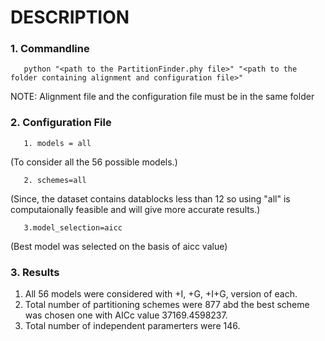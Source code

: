 # DESCRIPTION
### 1. Commandline 
       python "<path to the PartitionFinder.phy file>" "<path to the folder containing alignment and configuration file>"
NOTE: Alignment file and the configuration file must be in the same folder
### 2. Configuration File 
       1. models = all
   (To consider all the 56 possible models.)
   
       2. schemes=all
   (Since, the dataset contains datablocks less than 12 so using "all" is computaionally feasible and will give more accurate results.)
   
       3.model_selection=aicc
   (Best model was selected on the basis of aicc value)   
### 3. Results
1. All 56 models were considered with +I, +G, +I+G, version of each. 
2. Total number of partitioning schemes were 877 abd the best scheme was chosen one with AICc value 37169.4598237.
3. Total number of independent paramerters were 146.



     

